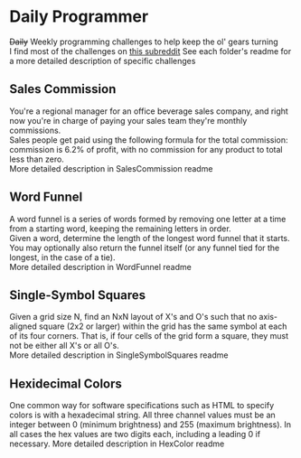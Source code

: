 # Daily Programmer #
~~Daily~~ Weekly programming challenges to help keep the ol' gears turning  
I find most of the challenges on [this subreddit](https://www.reddit.com/r/dailyprogrammer) 
See each folder's readme for a more detailed description of specific challenges

## Sales Commission ##

You're a regional manager for an office beverage sales company, and right now you're in charge of paying your sales team they're monthly commissions.\
Sales people get paid using the following formula for the total commission: commission is 6.2% of profit, with no commission for any product to total less than zero.\
More detailed description in SalesCommission readme

## Word Funnel ##

A word funnel is a series of words formed by removing one letter at a time from a starting word, keeping the remaining letters in order.  
Given a word, determine the length of the longest word funnel that it starts. You may optionally also return the funnel itself (or any funnel tied for the longest, in the case of a tie).   
More detailed description in WordFunnel readme

## Single-Symbol Squares ##

Given a grid size N, find an NxN layout of X's and O's such that no axis-aligned square (2x2 or larger) within the grid has the same symbol at each of its four corners. That is, if four cells of the grid form a square, they must not be either all X's or all O's.\
More detailed description in SingleSymbolSquares readme 

## Hexidecimal Colors ## 

One common way for software specifications such as HTML to specify colors is with a hexadecimal string.
All three channel values must be an integer between 0 (minimum brightness) and 255 (maximum brightness). In all cases the hex values are two digits each, including a leading 0 if necessary.
More detailed description in HexColor readme
